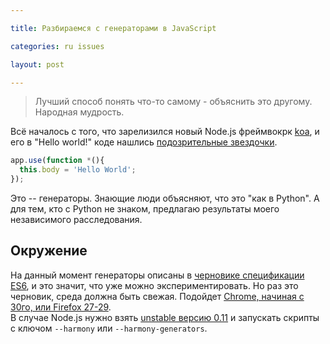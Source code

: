 ```yaml
---

title: Разбираемся с генераторами в JavaScript

categories: ru issues

layout: post

---
```

> Лучший способ понять что-то самому - объяснить это другому.<br/>
> Народная мудрость.

Всё началось с того, что зарелизился новый Node.js фреймвокрк
[koa](http://koajs.com/), и его в "Hello world!" коде нашлись [подозрительные
звездочки](http://koajs.com/#application).

```javascript
app.use(function *(){
  this.body = 'Hello World';
});
```

Это -- генераторы. Знающие люди объясняют, что это "как в Python". А для тем, кто
с Python не знаком, предлагаю результаты моего независимого расследования.

## Окружение
На данный момент генераторы описаны в [черновике спецификации ES6](http://people.mozilla.org/~jorendorff/es6-draft.html#sec-generator-function-definitions),
и это значит, что уже можно экспериментировать. Но раз это черновик, среда должна
быть свежая. Подойдет [Chrome, начиная с 30го, или Firefox 27-29](http://kangax.github.io/es5-compat-table/es6/).<br/>
В случае Node.js нужно взять [unstable версию 0.11](http://nodejs.org/dist/v0.11.2/)
и запускать скрипты с ключом `--harmony` или `--harmony-generators`.
